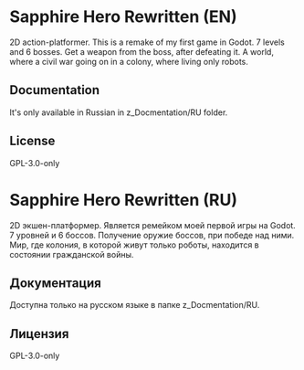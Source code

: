 # Sapphire Hero Rewritten (EN)
2D action-platformer. This is a remake of my first game in Godot.
7 levels and 6 bosses.
Get a weapon from the boss, after defeating it.
A world, where a civil war going on in a colony, where living only robots.
## Documentation
It's only available in Russian in z_Docmentation/RU folder.
## License
GPL-3.0-only

# Sapphire Hero Rewritten (RU)
2D экшен-платформер. Является ремейком моей первой игры на Godot.
7 уровней и 6 боссов.
Получение оружие боссов, при победе над ними.
Мир, где колония, в которой живут только роботы, находится в состоянии гражданской войны.
## Документация
Доступна только на русском языке в папке z_Docmentation/RU.
## Лицензия
GPL-3.0-only